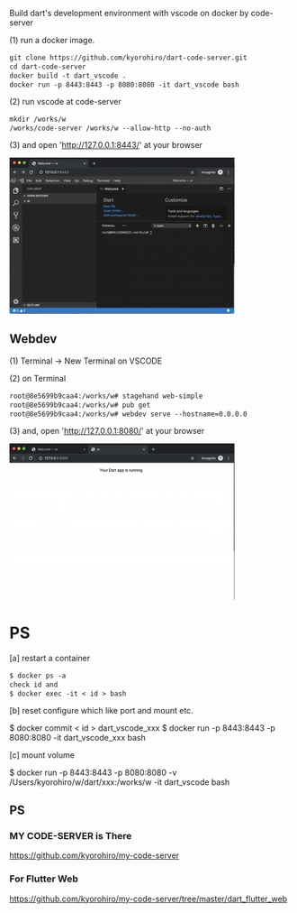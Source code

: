 Build dart's development environment with vscode on docker by code-server


(1) run a docker image.
 
```
git clone https://github.com/kyorohiro/dart-code-server.git
cd dart-code-server
docker build -t dart_vscode .
docker run -p 8443:8443 -p 8080:8080 -it dart_vscode bash
```


(2) run vscode at code-server

```
mkdir /works/w
/works/code-server /works/w --allow-http --no-auth
```

(3) and open 'http://127.0.0.1:8443/' at your browser 

![](root_page.jpg)




## Webdev


(1) Terminal -> New Terminal on VSCODE

(2) on Terminal

```
root@8e5699b9caa4:/works/w# stagehand web-simple
root@8e5699b9caa4:/works/w# pub get
root@8e5699b9caa4:/works/w# webdev serve --hostname=0.0.0.0

```

(3) and, open 'http://127.0.0.1:8080/' at your browser

![](sample_web.jpg)



# PS

[a] restart a container


```
$ docker ps -a
check id and
$ docker exec -it < id > bash
```

[b] reset configure which like port and mount etc.

$ docker commit < id > dart_vscode_xxx
$ docker run -p 8443:8443 -p 8080:8080 -it dart_vscode_xxx bash

[c] mount volume

$ docker run -p 8443:8443 -p 8080:8080 -v /Users/kyorohiro/w/dart/xxx:/works/w -it dart_vscode bash


## PS

### MY CODE-SERVER is There

https://github.com/kyorohiro/my-code-server

### For Flutter Web

https://github.com/kyorohiro/my-code-server/tree/master/dart_flutter_web
